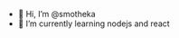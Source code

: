 - 👋 Hi, I’m @smotheka
- 🌱 I’m currently learning nodejs and react

<!---
smotheka/smotheka is a ✨ special ✨ repository because its `README.md` (this file) appears on your GitHub profile.
You can click the Preview link to take a look at your changes.
--->

